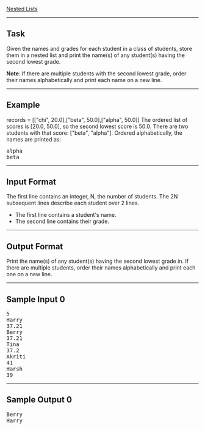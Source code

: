 [Nested Lists](https://www.hackerrank.com/challenges/nested-list/problem?isFullScreen=true)

---
## Task
Given the names and grades for each student in a class of  students, store them in a nested list and print the name(s) of any student(s) having the second lowest grade.

**Note**: If there are multiple students with the second lowest grade, order their names alphabetically and print each name on a new line.

---

## Example
records = [["chi", 20.0],["beta", 50.0],["alpha", 50.0]]
The ordered list of scores is [20.0, 50.0], so the second lowest score is 50.0. There are two students with that score: ["beta", "alpha"]. Ordered alphabetically, the names are printed as:
<pre>
alpha
beta
</pre>
---

## Input Format
The first line contains an integer, N, the number of students.
The 2N subsequent lines describe each student over 2 lines.
- The first line contains a student's name.
- The second line contains their grade.

---

## Output Format
Print the name(s) of any student(s) having the second lowest grade in. If there are multiple students, order their names alphabetically and print each one on a new line.

---

## Sample Input 0
<pre>
5
Harry
37.21
Berry
37.21
Tina
37.2
Akriti
41
Harsh
39
</pre>

---

## Sample Output 0
<pre>Berry
Harry</pre>
